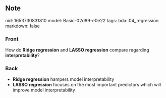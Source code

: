 ## Note
nid: 1653730831810
model: Basic-02d89-e0e22
tags: bda::04_regression
markdown: false

### Front
How do <b>Ridge regression</b> and <b>LASSO regression</b> compare
regarding <b>interpretability</b>?

### Back
<ul>
  <li><b>Ridge regression</b> hampers model interpretability
  <li><b>LASSO regression</b> focuses on the most important
  predictors which will improve model interpretability
</ul>
